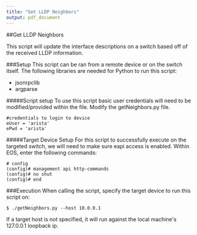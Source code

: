 ```yaml
---
title: "Get LLDP Neighbors"
output: pdf_document
---
```


##Get LLDP Neighbors

This script will update the interface descriptions on a switch based off of the received LLDP information.

###Setup
This script can be ran from a remote device or on the switch itself.  The following libraries are needed for Python to run this script:
- jsonrpclib
- argparse

#####Script setup
To use this script basic user credentials will need to be modified/provided within the file. Modify the getNeighbors.py file.

    #credentials to login to device
    eUser = 'arista'
    ePwd = 'arista'

#####Target Device Setup
For this script to successfully execute on the targeted switch, we will need to make sure eapi access is enabled.  Within EOS, enter the following commands:

    # config
    (config)# management api http-commands
    (config)# no shut
    (config)# end

###Execution
When calling the script, specify the target device to run this script on:

    $ ./getNeighbors.py --host 10.0.0.1

If a target host is not specified, it will run against the local machine's 127.0.0.1 loopback ip.